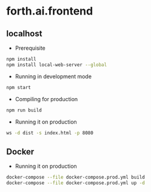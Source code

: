 # forth.ai.frontend

## localhost 

* Prerequisite
```bash
npm install
npm install local-web-server --global
```

* Running in development mode
```bash
npm start
```

* Compiling for production
```bash
npm run build
```

* Running it on production
```bash
ws -d dist -s index.html -p 8080
```

## Docker

* Running it on production
```bash
docker-compose --file docker-compose.prod.yml build
docker-compose --file docker-compose.prod.yml up -d
```
